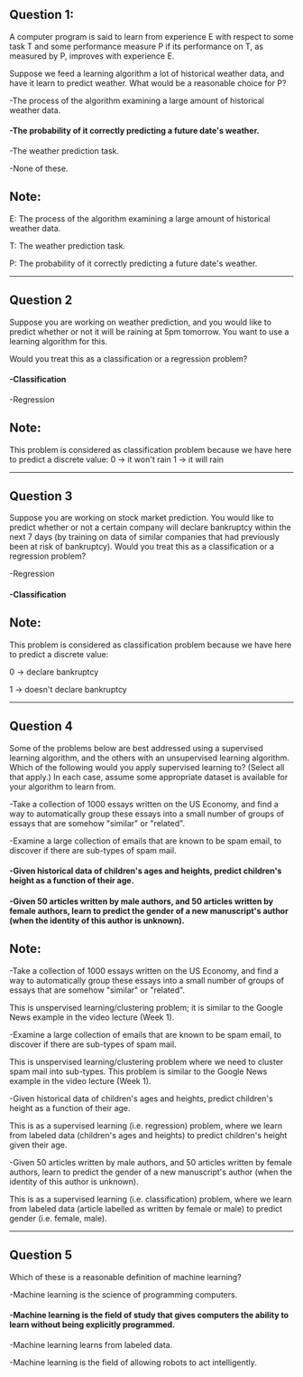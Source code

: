 
Question 1:
------------
A computer program is said to learn from experience E with respect to some task T and some performance measure P if its
performance on T, as measured by P, improves with experience E.

Suppose we feed a learning algorithm a lot of historical weather data, and have it learn to predict weather. What would be a
reasonable choice for P?

-The process of the algorithm examining a large amount of historical weather data.

#### -The probability of it correctly predicting a future date's weather.

-The weather prediction task.

-None of these.

Note:
-----
E: The process of the algorithm examining a large amount of historical weather data.

T: The weather prediction task.

P: The probability of it correctly predicting a future date's weather.

------------------------------------------------------------------------------------------------
Question 2
------------
Suppose you are working on weather prediction, and you would like to predict whether or not it will be raining at 5pm
tomorrow. You want to use a learning algorithm for this.

Would you treat this as a classification or a regression problem?

#### -Classification
-Regression

Note:
-----
This problem is considered as classification problem because we have here to predict a discrete value:
0 -> it won't rain
1 -> it will rain

------------------------------------------------------------------------------------------------
Question 3
------------
Suppose you are working on stock market prediction. You would like to predict whether or not a certain company will declare bankruptcy within the next 7 days (by training on data of similar companies that had previously been at risk of bankruptcy). Would you treat this as a classification or a regression problem?

-Regression
#### -Classification

Note:
-----
This problem is considered as classification problem because we have here to predict a discrete value:

0 -> declare bankruptcy

1 -> doesn't declare bankruptcy

------------------------------------------------------------------------------------------------
Question 4
------------
Some of the problems below are best addressed using a supervised learning algorithm, and the others with an unsupervised
learning algorithm. Which of the following would you apply supervised learning to? (Select all that apply.) In each case, assume some appropriate dataset is available for your algorithm to learn from.

-Take a collection of 1000 essays written on the US Economy, and find a way to automatically group these essays into a small number of groups of essays that are somehow "similar" or "related".

-Examine a large collection of emails that are known to be spam email, to discover if there are sub-types of spam mail.

#### -Given historical data of children's ages and heights, predict children's height as a function of their age.

#### -Given 50 articles written by male authors, and 50 articles written by female authors, learn to predict the gender of a new manuscript's author (when the identity of this author is unknown).

Note:
-----

-Take a collection of 1000 essays written on the US Economy, and find a way to automatically group these essays into a small number of groups of essays that are somehow "similar" or "related".

This is unspervised learning/clustering problem; it is similar to the Google News example in the video lecture (Week 1).

-Examine a large collection of emails that are known to be spam email, to discover if there are sub-types of spam mail.

This is unspervised learning/clustering problem where we need to cluster spam mail into sub-types. This problem is similar to the Google News example in the video lecture (Week 1).

-Given historical data of children's ages and heights, predict children's height as a function of their age.

This is as a supervised learning (i.e. regression) problem, where we learn from labeled data (children's ages and heights) to predict children's height given their age.

-Given 50 articles written by male authors, and 50 articles written by female authors, learn to predict the gender of a new manuscript's author (when the identity of this author is unknown).

This is as a supervised learning (i.e. classification) problem, where we learn from labeled data (article labelled as written by female or male) to predict gender (i.e. female, male).

------------------------------------------------------------------------------------------------
Question 5
------------
Which of these is a reasonable definition of machine learning?

-Machine learning is the science of programming computers.

#### -Machine learning is the field of study that gives computers the ability to learn without being explicitly programmed.

-Machine learning learns from labeled data.

-Machine learning is the field of allowing robots to act intelligently.
